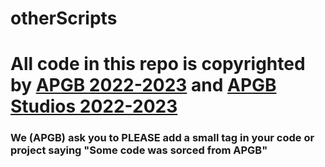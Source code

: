 # otherScripts

# All code in this repo is copyrighted by [APGB 2022-2023](https://github.com/AirplanegoBrr) and [APGB Studios 2022-2023](https://www.roblox.com/groups/3941940/APGBs-Studios)

### We (APGB) ask you to PLEASE add a small tag in your code or project saying "Some code was sorced from APGB"
